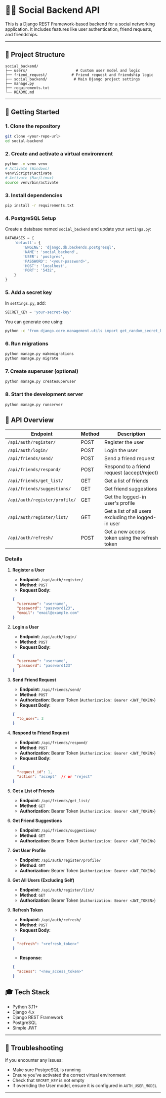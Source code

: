 # 🧑‍🧑 Social Backend API

This is a Django REST Framework-based backend for a social networking application. It includes features like user authentication, friend requests, and friendships.

---

## 📂 Project Structure

```
social_backend/
├── users/                      # Custom user model and logic
├── friend_request/           # Friend request and friendship logic
├── social_backend/            # Main Django project settings
├── manage.py
├── requirements.txt
└── README.md
```

---

## 🚀 Getting Started

### 1. Clone the repository

```bash
git clone <your-repo-url>
cd social-backend
```

### 2. Create and activate a virtual environment

```bash
python -m venv venv
# Activate (Windows)
venv\Scripts\activate
# Activate (Mac/Linux)
source venv/bin/activate
```

### 3. Install dependencies

```bash
pip install -r requirements.txt
```

### 4. PostgreSQL Setup

Create a database named `social_backend` and update your `settings.py`:

```python
DATABASES = {
    'default': {
        'ENGINE': 'django.db.backends.postgresql',
        'NAME': 'social_backend',
        'USER': 'postgres',
        'PASSWORD': '<your-password>',
        'HOST': 'localhost',
        'PORT': '5432',
    }
}
```

### 5. Add a secret key

In `settings.py`, add:

```python
SECRET_KEY = 'your-secret-key'
```

You can generate one using:
```bash
python -c 'from django.core.management.utils import get_random_secret_key; print(get_random_secret_key())'
```

### 6. Run migrations

```bash
python manage.py makemigrations
python manage.py migrate
```

### 7. Create superuser (optional)

```bash
python manage.py createsuperuser
```

### 8. Start the development server

```bash
python manage.py runserver
```

## 🏐 API Overview

| Endpoint                        | Method | Description                         |
|----------------------------------|--------|-------------------------------------|
| `/api/auth/register/`            | POST   | Register the user                  |
| `/api/auth/login/`               | POST   | Login the user                     |
| `/api/friends/send/`            | POST   | Send a friend request              |
| `/api/friends/respond/`         | POST   | Respond to a friend request (accept/reject) |
| `/api/friends/get_list/`        | GET    | Get a list of friends               |
| `/api/friends/suggestions/`     | GET    | Get friend suggestions              |
| `/api/auth/register/profile/`   | GET    | Get the logged-in user's profile    |
| `/api/auth/register/list/`      | GET    | Get a list of all users excluding the logged-in user |
| `/api/auth/refresh/`             | POST   | Get a new access token using the refresh token |

### Details

1. **Register a User**
    - **Endpoint**: `/api/auth/register/`
    - **Method**: `POST`
    - **Request Body**:
    ```json
    {
      "username": "username",
      "password": "password123",
      "email": "email@example.com"
    }
    ```

2. **Login a User**
    - **Endpoint**: `/api/auth/login/`
    - **Method**: `POST`
    - **Request Body**:
    ```json
    {
      "username": "username",
      "password": "password123"
    }
    ```

3. **Send Friend Request**
    - **Endpoint**: `/api/friends/send/`
    - **Method**: `POST`
    - **Authorization**: Bearer Token (`Authorization: Bearer <JWT_TOKEN>`)
    - **Request Body**:
    ```json
    {
      "to_user": 3
    }
    ```

4. **Respond to Friend Request**
    - **Endpoint**: `/api/friends/respond/`
    - **Method**: `POST`
    - **Authorization**: Bearer Token (`Authorization: Bearer <JWT_TOKEN>`)
    - **Request Body**:
    ```json
    {
      "request_id": 1,
      "action": "accept"  // or "reject"
    }
    ```

5. **Get a List of Friends**
    - **Endpoint**: `/api/friends/get_list/`
    - **Method**: `GET`
    - **Authorization**: Bearer Token (`Authorization: Bearer <JWT_TOKEN>`)

6. **Get Friend Suggestions**
    - **Endpoint**: `/api/friends/suggestions/`
    - **Method**: `GET`
    - **Authorization**: Bearer Token (`Authorization: Bearer <JWT_TOKEN>`)

7. **Get User Profile**
    - **Endpoint**: `/api/auth/register/profile/`
    - **Method**: `GET`
    - **Authorization**: Bearer Token (`Authorization: Bearer <JWT_TOKEN>`)

8. **Get All Users (Excluding Self)**
    - **Endpoint**: `/api/auth/register/list/`
    - **Method**: `GET`
    - **Authorization**: Bearer Token (`Authorization: Bearer <JWT_TOKEN>`)

9. **Refresh Token**
    - **Endpoint**: `/api/auth/refresh/`
    - **Method**: `POST`
    - **Request Body**:
    ```json
    {
      "refresh": "<refresh_token>"
    }
    ```
    - **Response**:
    ```json
    {
      "access": "<new_access_token>"
    }
    ```


## 🎓 Tech Stack

- Python 3.11+
- Django 4.x
- Django REST Framework
- PostgreSQL
- Simple JWT

---

## 🚫 Troubleshooting

If you encounter any issues:

- Make sure PostgreSQL is running
- Ensure you’ve activated the correct virtual environment
- Check that `SECRET_KEY` is not empty
- If overriding the User model, ensure it is configured in `AUTH_USER_MODEL`

---

